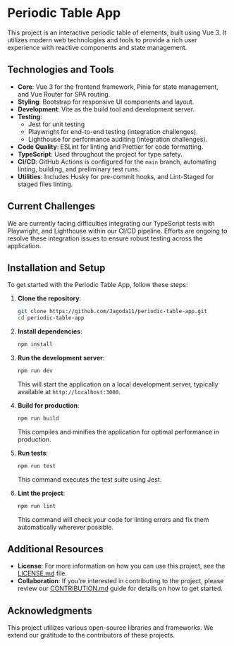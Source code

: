 # Periodic Table App

This project is an interactive periodic table of elements, built using Vue 3. It utilizes modern web technologies and tools to provide a rich user experience with reactive components and state management.

## Technologies and Tools

- **Core**: Vue 3 for the frontend framework, Pinia for state management, and Vue Router for SPA routing.
- **Styling**: Bootstrap for responsive UI components and layout.
- **Development**: Vite as the build tool and development server.
- **Testing**:
  - Jest for unit testing 
  - Playwright for end-to-end testing (integration challenges).
  - Lighthouse for performance auditing (integration challenges).
- **Code Quality**: ESLint for linting and Prettier for code formatting.
- **TypeScript**: Used throughout the project for type safety.
- **CI/CD**: GitHub Actions is configured for the `main` branch, automating linting, building, and preliminary test runs.
- **Utilities**: Includes Husky for pre-commit hooks, and Lint-Staged for staged files linting.

## Current Challenges

We are currently facing difficulties integrating our TypeScript tests with Playwright, and Lighthouse within our CI/CD pipeline. Efforts are ongoing to resolve these integration issues to ensure robust testing across the application.

## Installation and Setup

To get started with the Periodic Table App, follow these steps:

1. **Clone the repository**:

    ```bash
    git clone https://github.com/Jagoda11/periodic-table-app.git
    cd periodic-table-app
    ```

2. **Install dependencies**:

    ```bash
    npm install
    ```

3. **Run the development server**:

    ```bash
    npm run dev
    ```

    This will start the application on a local development server, typically available at `http://localhost:3000`.

4. **Build for production**:

    ```bash
    npm run build
    ```

    This compiles and minifies the application for optimal performance in production.
    
 5. **Run tests**:

    ```bash
    npm run test
    ```

    This command executes the test suite using Jest.

6. **Lint the project**:

    ```bash
    npm run lint
    ```

    This command will check your code for linting errors and fix them automatically wherever possible.


## Additional Resources

- **License**: For more information on how you can use this project, see the [LICENSE.md](./LICENSE.md) file.
- **Collaboration**: If you're interested in contributing to the project, please review our [CONTRIBUTION.md](./CONTRIBUTION.md) guide for details on how to get started.

## Acknowledgments

This project utilizes various open-source libraries and frameworks. We extend our gratitude to the contributors of these projects.
